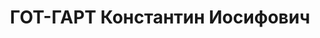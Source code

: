 ---
title: ГОТ-ГАРТ Константин Иосифович
description: 'Род. в 1898, г. Москва, русский, обр.: среднее, член ВКП(б). Проживал:
  Москва, ст. Тушино, Центральный аэроклуб, корп. 1, кв. 18. Командир спортивного
  отряда Центрального аэроклуба им.Косарева

  Арестован 17.08.1937. Обв. в участии в к.-р. организации. Приговор: ВК ВС СССР,
  28.10.1937 – ВМН. Расстрелян 28.10.1937, г.Москва.

  Реабилитирован ВК ВС СССР август 1956'
---